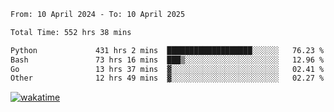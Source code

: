 <!--START_SECTION:waka-->

```txt
From: 10 April 2024 - To: 10 April 2025

Total Time: 552 hrs 38 mins

Python             431 hrs 2 mins  ███████████████████░░░░░░   76.23 %
Bash               73 hrs 16 mins  ███▒░░░░░░░░░░░░░░░░░░░░░   12.96 %
Go                 13 hrs 37 mins  ▓░░░░░░░░░░░░░░░░░░░░░░░░   02.41 %
Other              12 hrs 49 mins  ▓░░░░░░░░░░░░░░░░░░░░░░░░   02.27 %
```

<!--END_SECTION:waka-->
[![wakatime](https://wakatime.com/badge/user/5f89a63a-5294-4958-ad30-2b3455e63f2a.svg)](https://wakatime.com/@5f89a63a-5294-4958-ad30-2b3455e63f2a)
